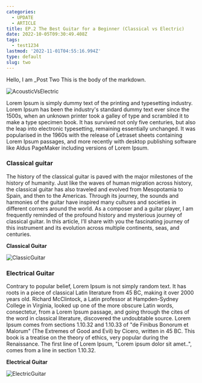 ```yaml
---
categories:
  - UPDATE
  - ARTICLE
title: EP.2 The Best Guitar for a Beginner (Classical vs Electric)
date: 2022-10-05T09:30:49.408Z
tags:
  - test1234
lastmod: '2022-11-01T04:55:16.994Z'
type: default
slug: two
---
```


Hello, I am _Post Two
This is the body of the markdown.

![AcousticVsElectric](/img/blogs/Blog2-AcousticVsElectric.jpeg)



Lorem Ipsum is simply dummy text of the printing and typesetting industry. Lorem Ipsum has been the industry's standard dummy text ever since the 1500s, when an unknown printer took a galley of type and scrambled it to make a type specimen book. It has survived not only five centuries, but also the leap into electronic typesetting, remaining essentially unchanged. It was popularised in the 1960s with the release of Letraset sheets containing Lorem Ipsum passages, and more recently with desktop publishing software like Aldus PageMaker including versions of Lorem Ipsum.

### Classical guitar
The history of the classical guitar is paved with the major milestones of the history of humanity. Just like the waves of human migration across history, the classical guitar has also traveled and evolved from Mesopotamia to Spain, and then to the Americas. Through its journey, the sounds and harmonies of the guitar have inspired many cultures and societies in different corners around the world. As a composer and a guitar player, I am frequently reminded of the profound history and mysterious journey of classical guitar. In this article, I’ll share with you the fascinating journey of this instrument and its evolution across multiple continents, seas, and centuries.

**Classical Guitar**

![ClassicGuitar](/img/blogs/Blog2-ClassicGuitar.jpeg)


### Electrical Guitar
Contrary to popular belief, Lorem Ipsum is not simply random text. It has roots in a piece of classical Latin literature from 45 BC, making it over 2000 years old. Richard McClintock, a Latin professor at Hampden-Sydney College in Virginia, looked up one of the more obscure Latin words, consectetur, from a Lorem Ipsum passage, and going through the cites of the word in classical literature, discovered the undoubtable source. Lorem Ipsum comes from sections 1.10.32 and 1.10.33 of "de Finibus Bonorum et Malorum" (The Extremes of Good and Evil) by Cicero, written in 45 BC. This book is a treatise on the theory of ethics, very popular during the Renaissance. The first line of Lorem Ipsum, "Lorem ipsum dolor sit amet..", comes from a line in section 1.10.32.


**Electrical Guitar**

![ElectricGuitar](/img/blogs/Blog2-ElectricGuitar.jpeg)
